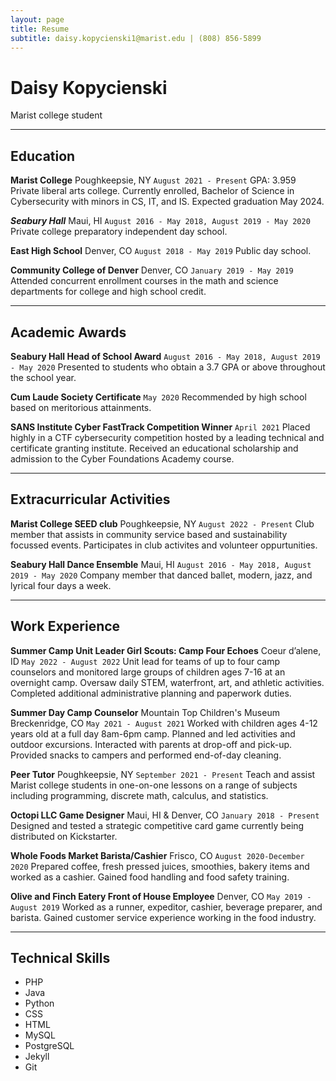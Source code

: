 ```yaml
---
layout: page
title: Resume
subtitle: daisy.kopycienski1@marist.edu | (808) 856-5899
---
```


# Daisy Kopycienski
Marist college student

---


## Education

**Marist College**
Poughkeepsie, NY
`August 2021 - Present`
GPA: 3.959
Private liberal arts college. Currently enrolled, Bachelor of Science in Cybersecurity with minors in CS, IT, and IS. Expected graduation May 2024.

***Seabury Hall***
Maui, HI
`August 2016 - May 2018, August 2019 - May 2020`
Private college preparatory independent day school.

**East High School**
Denver, CO
`August 2018 - May 2019`
Public day school.

**Community College of Denver**
Denver, CO
`January 2019 - May 2019`
Attended concurrent enrollment courses in the math and science departments for college and high school credit.

---
## Academic Awards

**Seabury Hall Head of School Award**
`August 2016 - May 2018, August 2019 - May 2020`
Presented to students who obtain a 3.7 GPA or above throughout the school year.

**Cum Laude Society Certificate**
`May 2020`
Recommended by high school based on meritorious attainments.

**SANS Institute Cyber FastTrack Competition Winner**
`April 2021`
Placed highly in a CTF cybersecurity competition hosted by a leading technical and certificate granting institute. Received an educational scholarship and admission to the Cyber Foundations Academy course. 

---
## Extracurricular Activities

**Marist College SEED club**
Poughkeepsie, NY
`August 2022 - Present`
Club member that assists in community service based and sustainability focussed events. Participates in club activites and volunteer oppurtunities.

**Seabury Hall Dance Ensemble**
Maui, HI 
`August 2016 - May 2018, August 2019 - May 2020`
Company member that danced ballet, modern, jazz, and lyrical four days a week.

---
## Work Experience

**Summer Camp Unit Leader Girl Scouts: Camp Four Echoes**
Coeur d’alene, ID
`May 2022 - August 2022`
Unit lead for teams of up to four camp counselors and monitored large groups of children ages 7-16 at an overnight camp. Oversaw daily STEM, waterfront, art, and athletic activities. Completed additional administrative planning and paperwork duties. 

**Summer Day Camp Counselor**
Mountain Top Children's Museum
Breckenridge, CO
`May 2021 - August 2021`
Worked with children ages 4-12 years old at a full day 8am-6pm camp. Planned and led activities and outdoor excursions. Interacted with parents at drop-off and pick-up. Provided snacks to campers and performed end-of-day cleaning.

**Peer Tutor**
Poughkeepsie, NY
`September 2021 - Present`
Teach and assist Marist college students in one-on-one lessons on a range of subjects including programming, discrete math, calculus, and statistics.

**Octopi LLC Game Designer**
Maui, HI & Denver, CO
`January 2018 - Present`
Designed and tested a strategic competitive card game currently being distributed on Kickstarter. 

**Whole Foods Market Barista/Cashier**
Frisco, CO
`August 2020-December 2020`
Prepared coffee, fresh pressed juices, smoothies, bakery items and worked as a cashier. Gained food handling and food safety training.

**Olive and Finch Eatery Front of House Employee**
Denver, CO
`May 2019 - August 2019`
Worked as a runner, expeditor, cashier, beverage preparer, and barista. Gained customer service experience working in the food industry.

---
## Technical Skills

- PHP
- Java
- Python
- CSS
- HTML
- MySQL
- PostgreSQL
- Jekyll
- Git


<!-- ### Footer

Last updated: September 2022 -->
